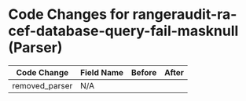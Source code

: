 # Code Changes for rangeraudit-ra-cef-database-query-fail-masknull (Parser)

| Code Change | Field Name | Before | After |
|-------------|------------|--------|-------|
| removed_parser | N/A |  |  |